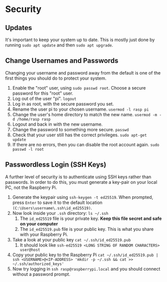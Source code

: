 # Security

## Updates

It's important to keep your system up to date. This is mostly just done by running `sudo apt update` and then `sudo apt upgrade`.

## Change Usernames and Passwords

Changing your username and password away from the default is one of the first things you should do to protect your system.

1. Enable the "root" user, using `sudo passwd root`. Choose a secure password for this "root" user.
2. Log out of the user "pi". `logout`
3. Log in as root, with the secure password you set.
4. Rename the user pi to your chosen username. `usermod -l rasp pi`
5. Change the user's home directory to match the new name. `usermod -m -d /home/rasp rasp`
6. Logout and back in with the new username.
7. Change the password to something more secure. `passwd`
8. Check that your user still has the correct privileges. `sudo apt-get update`
9. If there are no errors, then you can disable the root account again. `sudo passwd -l root`

## Passwordless Login (SSH Keys)

A further level of security is to authenticate using SSH keys rather than passwords. In order to do this, you must generate a key-pair on your local PC, not the Raspberry Pi.

1. Generate the keypair using `ssh-keygen -t ed25519`. When prompted, press `Enter` to save it to the default location `(C:\Users\username\.ssh\id_ed25519)`.
2. Now look inside your `.ssh` directory: `ls ~/.ssh`
    1. The `id_ed25519` file is your private key. **Keep this file secret and safe on your computer**
    2. The `id_ed25519.pub` file is your public key. This is what you share with your Raspberry Pi.
3. Take a look at your public key `cat ~/.ssh/id_ed25519.pub`
    1. It should look like `ssh-ed25519 <LONG STRING OF RANDOM CHARACTERS> user@host`
4. Copy your public key to the Raspberry Pi `cat ~/.ssh/id_ed25519.pub | ssh <USERNAME>@<IP-ADDRESS> 'mkdir -p ~/.ssh && cat >> ~/.ssh/authorized_keys'`
5. Now try logging in `ssh rasp@raspberrypi.local` and you should connect without a password prompt.
